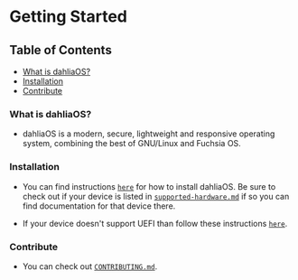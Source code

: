 # Getting Started

## Table of Contents
 - [What is dahliaOS?](#what-is-dahliaos)
 - [Installation](#installation)
 - [Contribute](#contribute)

### What is dahliaOS?

- dahliaOS is a modern, secure, lightweight and responsive operating system, combining the best of GNU/Linux and Fuchsia OS.

### Installation

- You can find instructions [`here`](run%20dahliaOS/x86_64-efi.md) for how to install dahliaOS. Be sure to check out if your device is listed in [`supported-hardware.md`](supported-hardware.md)
if so you can find documentation for that device there.

- If your device doesn't support UEFI than follow these instructions [`here`](run%20dahliaOS/x886_64-legacy.md).

### Contribute

- You can check out [`CONTRIBUTING.md`](.github/CONTRIBUTING.md).
